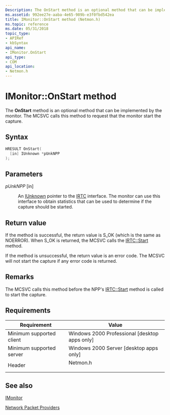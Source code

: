 ```yaml
---
Description: The OnStart method is an optional method that can be implemented by the monitor. The MCSVC calls this method to request that the monitor start the capture.
ms.assetid: 992ee27e-aaba-4e65-989b-e3f0fbd542ea
title: IMonitor::OnStart method (Netmon.h)
ms.topic: reference
ms.date: 05/31/2018
topic_type: 
- APIRef
- kbSyntax
api_name: 
- IMonitor.OnStart
api_type: 
- COM
api_location: 
- Netmon.h
---
```


# IMonitor::OnStart method

The **OnStart** method is an optional method that can be implemented by the monitor. The MCSVC calls this method to request that the monitor start the capture.

## Syntax


```C++
HRESULT OnStart(
  [in] IUnknown *pUnkNPP
);
```



## Parameters

<dl> <dt>

*pUnkNPP* \[in\]
</dt> <dd>

An [IUnknown](/windows/win32/api/unknwn/nn-unknwn-iunknown) pointer to the [IRTC](irtc.md) interface. The monitor can use this interface to obtain statistics that can be used to determine if the capture should be started.

</dd> </dl>

## Return value

If the method is successful, the return value is S\_OK (which is the same as NOERROR). When S\_OK is returned, the MCSVC calls the [IRTC::Start](irtc-start.md) method.

If the method is unsuccessful, the return value is an error code. The MCSVC will not start the capture if any error code is returned.

## Remarks

The MCSVC calls this method before the NPP's [IRTC::Start](irtc-start.md) method is called to start the capture.

## Requirements



| Requirement | Value |
|-------------------------------------|-------------------------------------------------------------------------------------|
| Minimum supported client<br/> | Windows 2000 Professional \[desktop apps only\]<br/>                          |
| Minimum supported server<br/> | Windows 2000 Server \[desktop apps only\]<br/>                                |
| Header<br/>                   | <dl> <dt>Netmon.h</dt> </dl> |



## See also

<dl> <dt>

[IMonitor](imonitor.md)
</dt> <dt>

[Network Packet Providers](network-packet-providers.md)
</dt> </dl>

 

